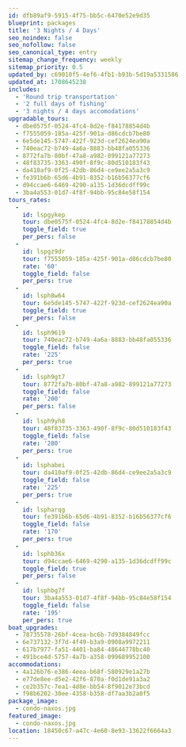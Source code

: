 ```yaml
---
id: dfb89af9-5915-4f75-bb5c-6470e52e9d35
blueprint: packages
title: '3 Nights / 4 Days'
seo_noindex: false
seo_nofollow: false
seo_canonical_type: entry
sitemap_change_frequency: weekly
sitemap_priority: 0.5
updated_by: c69010f5-4ef6-4fb1-b93b-5d19a5331586
updated_at: 1708645238
includes:
  - 'Round trip transportation'
  - '2 full days of fishing'
  - '3 nights / 4 days accomodations'
upgradable_tours:
  - dbe0575f-0524-4fc4-8d2e-f84178854d4b
  - f7555059-185a-425f-901a-d86cdcb7be80
  - 6e5de145-5747-422f-923d-cef2624ea90a
  - 740eac72-b749-4a6a-8883-bb48fa055336
  - 8772fa7b-80bf-47a8-a982-899121a77273
  - 48f83735-3363-490f-8f9c-80d510183f43
  - da410af9-0f25-42db-86d4-ce9ee2a5a3c9
  - fe391b6b-65d6-4b91-8352-b16b56377cf6
  - d94ccae6-6469-4290-a135-1d36dcdff99c
  - 3ba4a553-01d7-4f8f-94bb-95c84e58f154
tours_rates:
  -
    id: lspgykep
    tour: dbe0575f-0524-4fc4-8d2e-f84178854d4b
    toggle_field: true
    per_pers: false
  -
    id: lspgz9dr
    tour: f7555059-185a-425f-901a-d86cdcb7be80
    rate: '60'
    toggle_field: false
    per_pers: true
  -
    id: lsph8w64
    tour: 6e5de145-5747-422f-923d-cef2624ea90a
    toggle_field: true
    per_pers: false
  -
    id: lsph9619
    tour: 740eac72-b749-4a6a-8883-bb48fa055336
    toggle_field: false
    rate: '225'
    per_pers: true
  -
    id: lsph9gt7
    tour: 8772fa7b-80bf-47a8-a982-899121a77273
    toggle_field: false
    rate: '200'
    per_pers: false
  -
    id: lsph9yh8
    tour: 48f83735-3363-490f-8f9c-80d510183f43
    toggle_field: false
    rate: '280'
    per_pers: true
  -
    id: lsphabei
    tour: da410af9-0f25-42db-86d4-ce9ee2a5a3c9
    toggle_field: false
    rate: '225'
    per_pers: true
  -
    id: lspharqg
    tour: fe391b6b-65d6-4b91-8352-b16b56377cf6
    toggle_field: false
    rate: '170'
    per_pers: true
  -
    id: lsphb36x
    tour: d94ccae6-6469-4290-a135-1d36dcdff99c
    toggle_field: true
    per_pers: false
  -
    id: lsphbg7f
    tour: 3ba4a553-01d7-4f8f-94bb-95c84e58f154
    toggle_field: false
    rate: '195'
    per_pers: true
boat_upgrades:
  - 78735578-26bf-4cea-bc6b-7d9384849fcc
  - 6e737132-3f7d-4f49-b3a9-0908a9972211
  - 617b7977-fa51-4401-ba84-48644778bc40
  - 491bce4d-5757-4a7b-a358-099689952100
accommodations:
  - 4a126b76-e386-4eea-b68f-580929e1a27b
  - e77de8ee-d5e2-42f6-870a-f0d1de91a3a2
  - ce2b357c-7ea1-4d8e-bb54-8f9012e73bcd
  - f98b6202-30ee-4358-b358-df7aa3b2a0f5
package_image:
  - condo-naxos.jpg
featured_image:
  - condo-naxos.jpg
location: 18450c67-a47c-4e60-8e93-13622f6664a3
---
```

